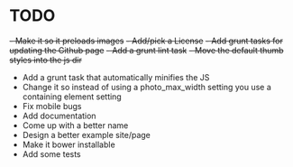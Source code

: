 TODO
====

<strike>- Make it so it preloads images</strike>
<strike>- Add/pick a License</strike>
<strike>- Add grunt tasks for updating the Github page</strike>
<strike>- Add a grunt lint task</strike>
<strike>- Move the default thumb styles into the js dir</strike>
- Add a grunt task that automatically minifies the JS
- Change it so instead of using a photo_max_width setting you use a containing element setting
- Fix mobile bugs
- Add documentation
- Come up with a better name
- Design a better example site/page
- Make it bower installable
- Add some tests

